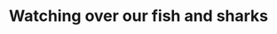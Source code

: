 ---
title: "Watching over our fish and sharks"
excerpt: "Australian Research Data Commons Article"
external_url: "https://ardc.edu.au/article/watching-over-our-fish-and-sharks/"
image: /assets/images/media/ardc.png
share: false
related: false
---